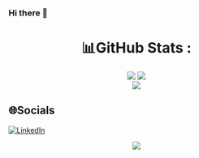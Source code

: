 ### Hi there 👋

<div align="center">

# 📊GitHub Stats :
![](https://github-readme-stats.vercel.app/api/top-langs/?username=ctuyendeveloper&theme=radical&hide_border=false&include_all_commits=false&count_private=false&layout=compact)
![](https://github-readme-streak-stats.herokuapp.com/?user=ctuyendeveloper&theme=radical&hide_border=false)<br/>
![](https://github-readme-stats.vercel.app/api?username=ctuyendeveloper&theme=radical&hide_border=false&include_all_commits=false&count_private=false)

</div>

## 🌐Socials
[![LinkedIn](https://img.shields.io/badge/LinkedIn-%230077B5.svg?logo=linkedin&logoColor=white)](https://linkedin.com/in/linkedin.com/in/ctuyendev) 

<div align="center">

![](https://github-readme-streak-stats.herokuapp.com/?user=ctuyendeveloper&theme=radical&hide_border=false)<br/>

</div>
